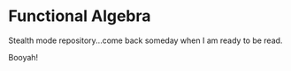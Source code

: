 # Functional Algebra

Stealth mode repository...come back someday when I am ready to be read.

Booyah!

